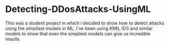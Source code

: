 # Detecting-DDosAttacks-UsingML

This was a student project in which i decided to show how to detect attacks using the simpliest models in ML. I've been using KNN, ID3 and similar models to show that 
even the simpliest models can give us incredible results.
